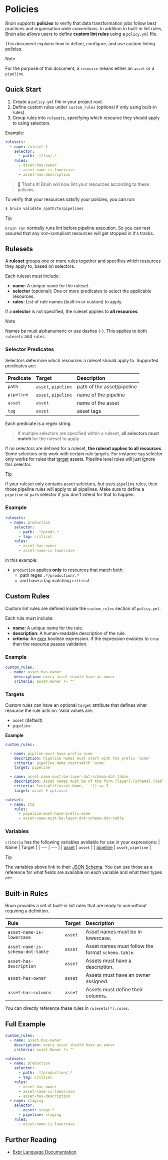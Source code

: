 # Policies

Bruin supports **policies** to verify that data transformation jobs follow best practices and organisation wide conventions. In addition to built-in lint rules, Bruin also allows users to define **custom lint rules** using a `policy.yml` file.

This document explains how to define, configure, and use custom linting policies.

> [!NOTE]
> For the purpose of this document, a `resource` means either an `asset` or a `pipeline`.
## Quick Start

1. Create a `policy.yml` file in your project root.
2. Define custom rules under `custom_rules` (optional if only using built-in rules).
3. Group rules into `rulesets`, specifying which resource they should apply to using selectors.

Example:

```yaml
rulesets:
  - name: ruleset-1
    selector:
      - path: .*/foo/.*
    rules:
      - asset-has-owner
      - asset-name-is-lowercase
      - asset-has-description
```

> 🚀 That's it! Bruin will now lint your resources according to these policies.

To verify that your resources satsify your policies, you can run:
```sh
$ bruin validate /path/to/pipelines
```

> [!tip]
> `bruin run` normally runs lint before pipeline execution. So you can rest assured that any non-compliant resources will get stopped in it's tracks.

## Rulesets

A **ruleset** groups one or more rules together and specifies which resources they apply to, based on selectors.

Each ruleset must include:
- **name**: A unique name for the ruleset.
- **selector** (optional): One or more predicates to select the applicable resources.
- **rules**: List of rule names (built-in or custom) to apply.

If a **selector** is not specified, the ruleset applies to **all resources**.

>[!NOTE]
> Names be must alphanumeric or use dashes (`-`). This applies to both `rulesets` and `rules`.


### Selector Predicates

Selectors determine which resources a ruleset should apply to. Supported predicates are:

| Predicate | Target | Description |
| :--- | :--- | :--- |
| `path` | `asset`, `pipeline` | path of the asset/pipeline |
| `pipeline` | `asset`, `pipeline` | name of the pipeline |
| `asset` | `asset` | name of the asset |
| `tag` | `asset` | asset tags |

Each predicate is a regex string.

> If multiple selectors are specified within a ruleset, **all selectors must match** for the ruleset to apply

If no selectors are defined for a ruleset, **the ruleset applies to all resources**. Some selectors only work with certain
rule targets. For instance `tag` selector only works for rules that [target](#targets) assets. Pipeline level rules will just ignore
this selector. 

> [!TIP]
> If your ruleset only contains asset selectors, but uses `pipeline` rules, then those pipeline rules will apply to all pipelines. Make sure to define a `pipeline` or `path` selector if you don't intend for that to happen.

### Example

```yaml
rulesets:
  - name: production
    selector:
      - path: .*/prod/.*
      - tag: critical
    rules:
      - asset-has-owner
      - asset-name-is-lowercase
```

In this example:
- `production` applies **only** to resources that match both:
  - path regex `.*/production/.*`
  - and have a tag matching `critical`.

## Custom Rules

Custom lint rules are defined inside the `custom_rules` section of `policy.yml`.

Each rule must include:
- **name**: A unique name for the rule. 
- **description**: A human-readable description of the rule.
- **criteria**: An [expr](https://expr-lang.org/) boolean expression. If the expression evalutes to `true` then the resource passes validation.

### Example

```yaml
custom_rules:
  - name: asset-has-owner
    description: every asset should have an owner
    criteria: asset.Owner != ""
```

### Targets

Custom rules can have an optional `target` attribute that defines what resource the rule acts on. Valid values are:
- `asset` (default)
- `pipeline`

**Example**
```yaml
custom_rules:

  - name: pipline-must-have-prefix-acme
    description: Pipeline names must start with the prefix 'acme'
    criteria: pipeline.Name startsWith 'acme'
    target: pipeline

  - name: asset-name-must-be-layer-dot-schema-dot-table
    description: Asset names must be of the form {layer}.{schema}.{table}
    criteria: len(split(asset.Name, '.')) == 3
    target: asset # optional

ruleset:
  - name: std
    rules:
      - pipeline-must-have-prefix-acme
      - asset-name-must-be-layer-dot-schema-dot-table
```

### Variables

`criteria` has the following variables available for use in your expressions:
| Name | Target | 
| ---  | --- | 
| [asset](https://github.com/bruin-data/bruin-vscode/blob/1726eda362f29bf95f5ffc6b50addf8b63f2128b/schemas/yaml-assets-schema.json) | `asset` | 
| [pipeline](https://github.com/bruin-data/bruin-vscode/blob/1726eda362f29bf95f5ffc6b50addf8b63f2128b/schemas/pipeline-schema.json) | `asset`, `pipeline` |

> [!tip]
> The variables above link to their [JSON Schema](https://json-schema.org/). You can use those as a reference for what fields are available on each variable and
> what their types are.


## Built-in Rules

Bruin provides a set of built-in lint rules that are ready to use without requiring a definition.

| Rule | Target | Description |
| :--- | :--- | :--- |
| `asset-name-is-lowercase` | `asset` | Asset names must be in lowercase. |
| `asset-name-is-schema-dot-table`  | `asset` | Asset names must follow the format `schema.table`. |
| `asset-has-description` | `asset` | Assets must have a description. |
| `asset-has-owner` | `asset` | Assets must have an owner assigned. |
| `asset-has-columns` | `asset` | Assets must define their columns. |

You can directly reference these rules in `rulesets[*].rules`.

## Full Example

```yaml
custom_rules:
  - name: asset-has-owner
    description: every asset should have an owner
    criteria: asset.Owner != ""

rulesets:
  - name: production
    selector:
      - path: .*/production/.*
      - tag: critical
    rules:
      - asset-has-owner
      - asset-name-is-lowercase
      - asset-has-description
  - name: staging
    selector:
      - asset: stage.*
      - pipeline: staging
    rules:
      - asset-name-is-lowercase
```


## Further Reading

- [Expr Language Documentation](https://expr-lang.org/)
